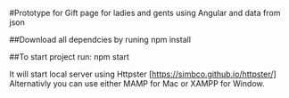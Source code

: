 #Prototype for Gift page for ladies and gents using Angular and data from json 


##Download all dependcies by runing 
npm install

##To start project run:
npm start

It will start local server using Httpster [https://simbco.github.io/httpster/]
Alternativly you can use either MAMP for Mac or XAMPP for Window.
